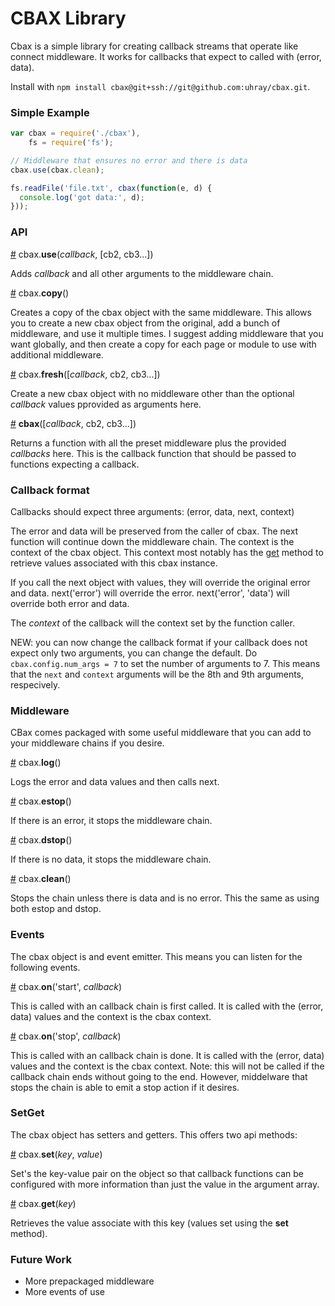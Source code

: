 CBAX Library
===============

Cbax is a simple library for creating callback streams that operate like connect middleware. It works for callbacks that expect to called with (error, data).

Install with `npm install cbax@git+ssh://git@github.com:uhray/cbax.git`.

### Simple Example

```js
var cbax = require('./cbax'),
    fs = require('fs');

// Middleware that ensures no error and there is data
cbax.use(cbax.clean);

fs.readFile('file.txt', cbax(function(e, d) {
  console.log('got data:', d);
}));

```

### API

<a name="use" href="#use">#</a> cbax.<b>use</b>(<i>callback</i>, [cb2, cb3...])

Adds <i>callback</i> and all other arguments to the middleware chain.

<a name="copy" href="#copy">#</a> cbax.<b>copy</b>()

Creates a copy of the cbax object with the same middleware. This allows you to create a new cbax object from the original, add a bunch of middleware, and use it multiple times. I suggest adding middleware that you want globally, and then create a copy for each page or module to use with additional middleware.

<a name="fresh" href="#fresh">#</a> cbax.<b>fresh</b>([<i>callback</i>, cb2, cb3...])

Create a new cbax object with no middleware other than the optional <i>callback</i> values pprovided as arguments here.

<a name="call" href="#call">#</a> <b>cbax</b>([<i>callback</i>, cb2, cb3...])

Returns a function with all the preset middleware plus the provided <i>callbacks</i> here. This is the callback function that should be passed to functions expecting a callback.

### Callback format

Callbacks should expect three arguments: (error, data, next, context)

The error and data will be preserved from the caller of cbax. The next function will continue down the middleware chain. The context is the context of the cbax object.  This context most notably has the <a href="#cb-get">get</a> method to retrieve values associated with this cbax instance.

If you call the next object with values, they will override the original error and data. next('error') will override the error. next('error', 'data') will override both error and data.

The <i>context</i> of the callback will the context set by the function caller.

NEW: you can now change the callback format if your callback does not expect only two arguments, you can change the default. Do `cbax.config.num_args = 7` to set the number of arguments to 7. This means that the `next` and `context` arguments will be the 8th and 9th arguments, respecively.

### Middleware

CBax comes packaged with some useful middleware that you can add to your middleware chains if you desire.

<a name="mw-log" href="#mw-log">#</a> cbax.<b>log</b>()

Logs the error and data values and then calls next.

<a name="mw-estop" href="#mw-estop">#</a> cbax.<b>estop</b>()

If there is an error, it stops the middleware chain.

<a name="mw-dstop" href="#mw-dstop">#</a> cbax.<b>dstop</b>()

If there is no data, it stops the middleware chain.

<a name="mw-clean" href="#mw-clean">#</a> cbax.<b>clean</b>()

Stops the chain unless there is data and is no error. This the same as using both estop and dstop.

### Events

The cbax object is and event emitter. This means you can listen for the following events.

<a name="ev-start" href="#ev-start">#</a> cbax.<b>on</b>('start', <i>callback</i>)

This is called with an callback chain is first called. It is called with the (error, data) values and the context is the cbax context.

<a name="ev-stop" href="#ev-stop">#</a> cbax.<b>on</b>('stop', <i>callback</i>)

This is called with an callback chain is done. It is called with the (error, data) values and the context is the cbax context. Note: this will not be called if the callback chain ends without going to the end. However, middelware that stops the chain is able to emit a stop action if it desires.

### SetGet

The cbax object has setters and getters. This offers two api methods:


<a name="cb-set" href="#cb-set">#</a> cbax.<b>set</b>(<i>key</i>, <i>value</i>)

Set's the key-value pair on the object so that callback functions can be configured with more information than just the value in the argument array.

<a name="cb-get" href="#cb-get">#</a> cbax.<b>get</b>(<i>key</i>)

Retrieves the value associate with this key (values set using the <b>set</b> method).

### Future Work

* More prepackaged middleware
* More events of use

